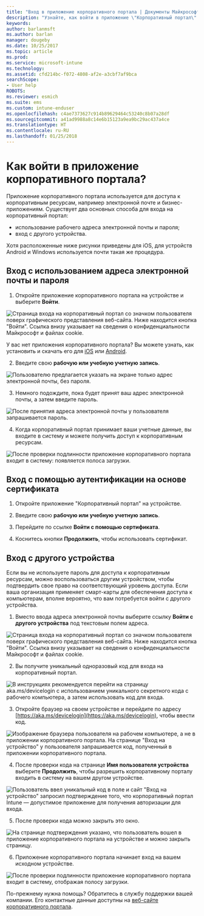```yaml
---
title: "Вход в приложение корпоративного портала | Документы Майкрософт"
description: "Узнайте, как войти в приложение \"Корпоративный портал\" на различных платформах."
keywords: 
author: barlanmsft
ms.author: barlan
manager: dougeby
ms.date: 10/25/2017
ms.topic: article
ms.prod: 
ms.service: microsoft-intune
ms.technology: 
ms.assetid: cfd214bc-f072-4808-af2e-a3cbf7af9bca
searchScope:
- User help
ROBOTS: 
ms.reviewer: esmich
ms.suite: ems
ms.custom: intune-enduser
ms.openlocfilehash: c4ae7373627c914b89629464c53240c8b07a28df
ms.sourcegitcommit: a41ad9988a8c14e6b15123a9ea9bc29ac437a4ce
ms.translationtype: HT
ms.contentlocale: ru-RU
ms.lasthandoff: 01/25/2018
---
```

# <a name="how-do-i-sign-in-to-the-company-portal-app---user-story-1132123--"></a>Как войти в приложение корпоративного портала? <!--User Story 1132123-->

Приложение корпоративного портала используется для доступа к корпоративным ресурсам, например электронной почте и бизнес-приложениям. Существует два основных способа для входа на корпоративный портал:

* использование рабочего адреса электронной почты и пароля;
* вход с другого устройства.

Хотя расположенные ниже рисунки приведены для iOS, для устройств Android и Windows используется почти такая же процедура.

## <a name="signing-in-with-your-email-address-and-password"></a>Вход с использованием адреса электронной почты и пароля

1. Откройте приложение корпоративного портала на устройстве и выберите **Войти**.

  ![Страница входа на корпоративный портал со значком пользователя поверх графического представления веб-сайта. Ниже находится кнопка "Войти". Ссылка внизу указывает на сведения о конфиденциальности Майкрософт и файлах cookie.](/intune/media/cp_ios_aad_signin_after_1704_001.png)

  У вас нет приложения корпоративного портала? Вы можете узнать, как установить и скачать его для [iOS](install-and-sign-in-to-the-intune-company-portal-app-ios.md) или [Android](install-the-company-portal-app-android.md).

2. Введите свою **рабочую или учебную учетную запись**.

  ![Пользователю предлагается указать на экране только адрес электронной почты, без пароля.](/intune/media/cp_ios_aad_signin_after_1704_002.png)

3. Немного подождите, пока будет принят ваш адрес электронной почты, а затем введите пароль.

  ![После принятия адреса электронной почты у пользователя запрашивается пароль.](/intune/media/cp_ios_aad_signin_after_1704_003.png)

4. Когда корпоративный портал принимает ваши учетные данные, вы входите в систему и можете получить доступ к корпоративным ресурсам.   

  ![После проверки подлинности приложение корпоративного портала входит в систему: появляется полоса загрузки.](/intune/media/cp_ios_aad_signin_from_another_device_after_1704_007.png)

## <a name="signing-in-with-certificate-based-authentication"></a>Вход с помощью аутентификации на основе сертификата

1.  Откройте приложение "Корпоративный портал" на устройстве.

2.  Введите свою **рабочую или учебную учетную запись**.

3.  Перейдите по ссылке **Войти с помощью сертификата**.

4.  Коснитесь кнопки **Продолжить**, чтобы использовать сертификат.

## <a name="signing-in-from-another-device"></a>Вход с другого устройства

Если вы не используете пароль для доступа к корпоративным ресурсам, можно воспользоваться другим устройством, чтобы подтвердить свое право на соответствующий уровень доступа. Если ваша организация применяет смарт-карты для обеспечения доступа к компьютерам, вполне вероятно, что вам потребуется войти с другого устройства.

1. Вместо ввода адреса электронной почты выберите ссылку **Войти с другого устройства** под текстовым полем адреса.

  ![Страница входа на корпоративный портал со значком пользователя поверх графического представления веб-сайта. Ниже находится кнопка "Войти". Ссылка внизу указывает на сведения о конфиденциальности Майкрософт и файлах cookie.](/intune/media/cp_ios_aad_signin_from_another_device_after_1704_001.png)

2. Вы получите уникальный одноразовый код для входа на корпоративный портал.

  ![В инструкциях рекомендуется перейти на страницу aka.ms/devicelogin с использованием уникального секретного кода с рабочего компьютера, а затем использовать код для входа.](/intune/media/cp_ios_aad_signin_from_another_device_after_1704_003.png)

3. Откройте браузер на своем устройстве и перейдите по адресу [https://aka.ms/devicelogin](https://aka.ms/devicelogin), чтобы ввести код.

  ![Изображение браузера пользователя на рабочем компьютере, а не в приложении корпоративного портала. На странице "Вход на устройство" у пользователя запрашивается код, полученный в приложении корпоративного портала.](/intune/media/cp_ios_aad_signin_from_another_device_after_1704_004.png)

4. После проверки кода на странице **Имя пользователя устройства** выберите __Продолжить__, чтобы разрешить корпоративному порталу входить в систему на вашем другом устройстве.

  ![Пользователь ввел уникальный код в поле и сайт "Вход на устройство" запросил подтверждение того, что корпоративный портал Intune — допустимое приложение для получения авторизации для входа.](/intune/media/cp_ios_aad_signin_from_another_device_after_1704_005.png)

5. После проверки кода можно закрыть это окно.

  ![На странице подтверждения указано, что пользователь вошел в приложение корпоративного портала на устройстве и можно закрыть страницу.](/intune/media/cp_ios_aad_signin_from_another_device_after_1704_006.png)

6. Приложение корпоративного портала начинает вход на вашем исходном устройстве.

  ![После проверки подлинности приложение корпоративного портала входит в систему, отображая полосу загрузки.](/intune/media/cp_ios_aad_signin_from_another_device_after_1704_007.png)

По-прежнему нужна помощь? Обратитесь в службу поддержки вашей компании. Его контактные данные доступны на [веб-сайте корпоративного портала](https://portal.manage.microsoft.com#HelpDeskDialog).
